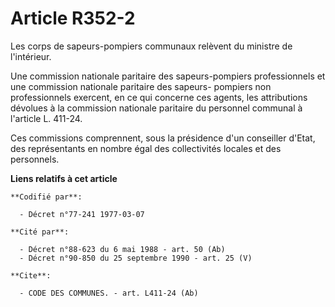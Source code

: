 # Article R352-2

Les corps de sapeurs-pompiers communaux relèvent du ministre de l'intérieur.

Une commission nationale paritaire des sapeurs-pompiers professionnels et une commission nationale paritaire des sapeurs-
pompiers non professionnels exercent, en ce qui concerne ces agents, les attributions dévolues à la commission nationale
paritaire du personnel communal à l'article L. 411-24.

Ces commissions comprennent, sous la présidence d'un conseiller d'Etat, des représentants en nombre égal des collectivités
locales et des personnels.

**Liens relatifs à cet article**

	**Codifié par**:

	  - Décret n°77-241 1977-03-07

	**Cité par**:

	  - Décret n°88-623 du 6 mai 1988 - art. 50 (Ab)
	  - Décret n°90-850 du 25 septembre 1990 - art. 25 (V)

	**Cite**:

	  - CODE DES COMMUNES. - art. L411-24 (Ab)
